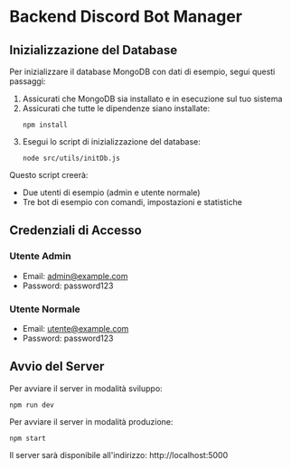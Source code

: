 # Backend Discord Bot Manager

## Inizializzazione del Database

Per inizializzare il database MongoDB con dati di esempio, segui questi passaggi:

1. Assicurati che MongoDB sia installato e in esecuzione sul tuo sistema
2. Assicurati che tutte le dipendenze siano installate:
   ```
   npm install
   ```
3. Esegui lo script di inizializzazione del database:
   ```
   node src/utils/initDb.js
   ```

Questo script creerà:
- Due utenti di esempio (admin e utente normale)
- Tre bot di esempio con comandi, impostazioni e statistiche

## Credenziali di Accesso

### Utente Admin
- Email: admin@example.com
- Password: password123

### Utente Normale
- Email: utente@example.com
- Password: password123

## Avvio del Server

Per avviare il server in modalità sviluppo:
```
npm run dev
```

Per avviare il server in modalità produzione:
```
npm start
```

Il server sarà disponibile all'indirizzo: http://localhost:5000